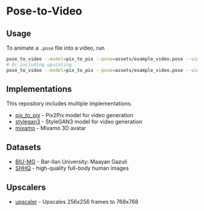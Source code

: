 # Pose-to-Video

## Usage
To animate a `.pose` file into a video, run

```bash
pose_to_video --model=pix_to_pix --pose=assets/example_video.pose --video=sign.mp4
# Or including upscaling
pose_to_video --model=pix_to_pix --pose=assets/example_video.pose --video=sign.mp4 --upscale
```

## Implementations

This repository includes multiple implementations.

- [pix_to_pix](pix_to_pix) - Pix2Pix model for video generation
- [stylegan3](stylegan3) - StyleGAN3 model for video generation
- [mixamo](mixamo) - Mixamo 3D avatar

## Datasets

- [BIU-MG](data/BIU-MG) - Bar-Ilan University: Maayan Gazuli
- [SHHQ](data/SHHQ) - high-quality full-body human images

## Upscalers

- [upscaler](upscaler) - Upscales 256x256 frames to 768x768

